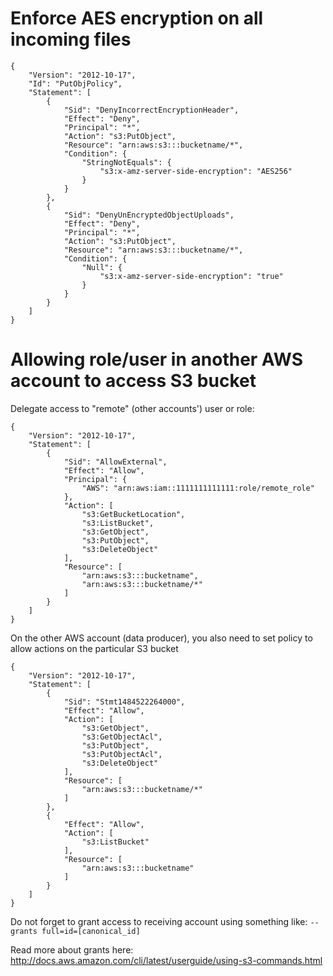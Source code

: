 # Enforce AES encryption on all incoming files

```
{
	"Version": "2012-10-17",
	"Id": "PutObjPolicy",
	"Statement": [
		{
			"Sid": "DenyIncorrectEncryptionHeader",
			"Effect": "Deny",
			"Principal": "*",
			"Action": "s3:PutObject",
			"Resource": "arn:aws:s3:::bucketname/*",
			"Condition": {
				"StringNotEquals": {
					"s3:x-amz-server-side-encryption": "AES256"
				}
			}
		},
		{
			"Sid": "DenyUnEncryptedObjectUploads",
			"Effect": "Deny",
			"Principal": "*",
			"Action": "s3:PutObject",
			"Resource": "arn:aws:s3:::bucketname/*",
			"Condition": {
				"Null": {
					"s3:x-amz-server-side-encryption": "true"
				}
			}
		}
	]
}
```

# Allowing role/user in another AWS account to access S3 bucket

Delegate access to "remote" (other accounts') user or role:

```
{
    "Version": "2012-10-17",
    "Statement": [
        {
            "Sid": "AllowExternal",
            "Effect": "Allow",
            "Principal": {
                "AWS": "arn:aws:iam::1111111111111:role/remote_role"
            },
            "Action": [
                "s3:GetBucketLocation",
                "s3:ListBucket",
                "s3:GetObject",
                "s3:PutObject",
                "s3:DeleteObject"
            ],
            "Resource": [
                "arn:aws:s3:::bucketname",
                "arn:aws:s3:::bucketname/*"
            ]
        }
    ]
}
```

On the other AWS account (data producer), you also need to set policy to allow actions on the particular S3 bucket

```
{
    "Version": "2012-10-17",
    "Statement": [
        {
            "Sid": "Stmt1484522264000",
            "Effect": "Allow",
            "Action": [
                "s3:GetObject",
                "s3:GetObjectAcl",
                "s3:PutObject",
                "s3:PutObjectAcl",
                "s3:DeleteObject"
            ],
            "Resource": [
                "arn:aws:s3:::bucketname/*"
            ]
        },
        {
            "Effect": "Allow",
            "Action": [
                "s3:ListBucket"
            ],
            "Resource": [
                "arn:aws:s3:::bucketname"
            ]
        }
    ]
}
```
Do not forget to grant access to receiving account using something like:
`--grants full=id=[canonical_id]`

Read more about grants here: http://docs.aws.amazon.com/cli/latest/userguide/using-s3-commands.html
